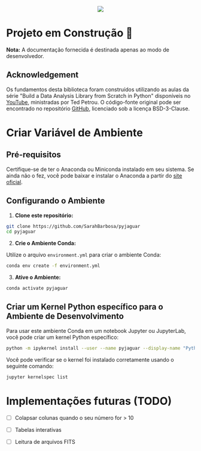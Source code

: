 <p align="center">
  <img src=https://imgur.com/Vp1FYue.png">
</p>

# Projeto em Construção 🚧

**Nota:** A documentação fornecida é destinada apenas ao modo de desenvolvedor.

## Acknowledgement

Os fundamentos desta biblioteca foram construídos utilizando as aulas da série "Build a Data Analysis Library from Scratch in Python" disponíveis no [YouTube](https://www.youtube.com/playlist?list=PLVyhfExBT1XDTu-oocI3ttl_OPhulAJOp), ministradas por Ted Petrou. O código-fonte original pode ser encontrado no repositório [GitHub](https://github.com/tdpetrou/pandas_cub), licenciado sob a licença BSD-3-Clause.

# Criar Variável de Ambiente

## Pré-requisitos

Certifique-se de ter o Anaconda ou Miniconda instalado em seu sistema. Se ainda não o fez, você pode baixar e instalar o Anaconda a partir do [site oficial](https://www.anaconda.com/products/distribution).

## Configurando o Ambiente

1. **Clone este repositório:**

```bash
git clone https://github.com/SarahBarbosa/pyjaguar
cd pyjaguar
```

2. **Crie o Ambiente Conda:**

Utilize o arquivo `environment.yml` para criar o ambiente Conda:

```bash
conda env create -f environment.yml
```

3. **Ative o Ambiente:**

```bash
conda activate pyjaguar
```

## Criar um Kernel Python específico para o Ambiente de Desenvolvimento

Para usar este ambiente Conda em um notebook Jupyter ou JupyterLab, você pode criar um kernel Python específico:

```bash
python -m ipykernel install --user --name pyjaguar --display-name "Python (pyjaguar)"
```

Você pode verificar se o kernel foi instalado corretamente usando o seguinte comando:

```bash
jupyter kernelspec list
```

# Implementações futuras (TODO)

- [ ] Colapsar colunas quando o seu número for > 10

- [ ] Tabelas interativas 

- [ ] Leitura de arquivos FITS
